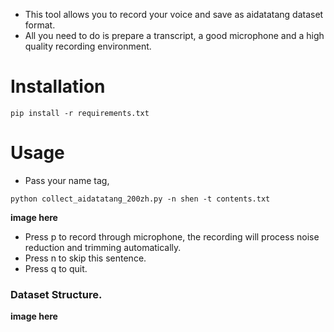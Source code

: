 - This tool allows you to record your voice and save as aidatatang dataset format.
- All you need to do is prepare a transcript, a good microphone and a high quality recording environment.

# Installation

```
pip install -r requirements.txt
```

# Usage

- Pass your name tag,

```
python collect_aidatatang_200zh.py -n shen -t contents.txt
```

**image here**

- Press p to record through microphone, the recording will process noise reduction and trimming automatically.
- Press n to skip this sentence.
- Press q to quit.

### Dataset Structure.

**image here**
